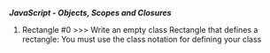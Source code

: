 ***JavaScript - Objects, Scopes and Closures***

1. Rectangle #0 >>> Write an empty class Rectangle that defines a rectangle: You must use the class notation for defining your class